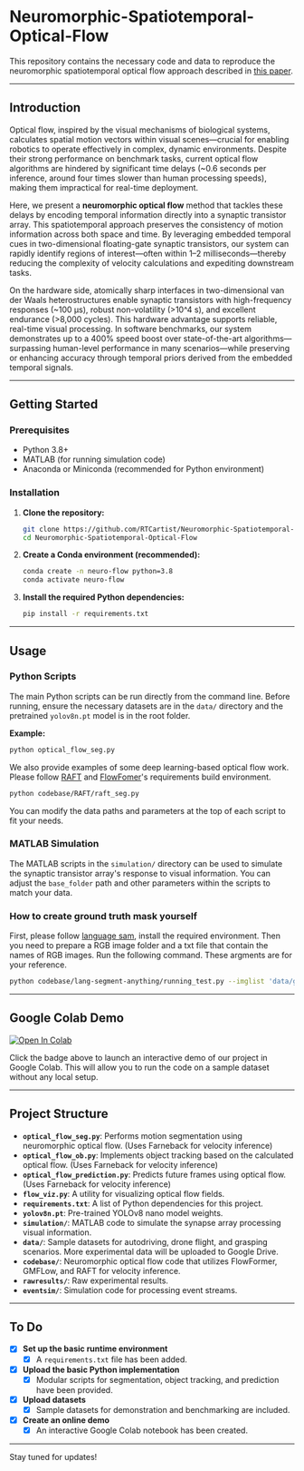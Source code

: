 # Neuromorphic-Spatiotemporal-Optical-Flow

This repository contains the necessary code and data to reproduce the neuromorphic spatiotemporal optical flow approach described in [this paper](https://arxiv.org/abs/2409.15345).

---

## Introduction

Optical flow, inspired by the visual mechanisms of biological systems, calculates spatial motion vectors within visual scenes—crucial for enabling robotics to operate effectively in complex, dynamic environments. Despite their strong performance on benchmark tasks, current optical flow algorithms are hindered by significant time delays (~0.6 seconds per inference, around four times slower than human processing speeds), making them impractical for real-time deployment.

Here, we present a **neuromorphic optical flow** method that tackles these delays by encoding temporal information directly into a synaptic transistor array. This spatiotemporal approach preserves the consistency of motion information across both space and time. By leveraging embedded temporal cues in two-dimensional floating-gate synaptic transistors, our system can rapidly identify regions of interest—often within 1–2 milliseconds—thereby reducing the complexity of velocity calculations and expediting downstream tasks.

On the hardware side, atomically sharp interfaces in two-dimensional van der Waals heterostructures enable synaptic transistors with high-frequency responses (~100 μs), robust non-volatility (>10^4 s), and excellent endurance (>8,000 cycles). This hardware advantage supports reliable, real-time visual processing. In software benchmarks, our system demonstrates up to a 400% speed boost over state-of-the-art algorithms—surpassing human-level performance in many scenarios—while preserving or enhancing accuracy through temporal priors derived from the embedded temporal signals.

---

## Getting Started

### Prerequisites

- Python 3.8+
- MATLAB (for running simulation code)
- Anaconda or Miniconda (recommended for Python environment)

### Installation

1.  **Clone the repository:**
    ```bash
    git clone https://github.com/RTCartist/Neuromorphic-Spatiotemporal-Optical-Flow.git
    cd Neuromorphic-Spatiotemporal-Optical-Flow
    ```

2.  **Create a Conda environment (recommended):**
    ```bash
    conda create -n neuro-flow python=3.8
    conda activate neuro-flow
    ```

3.  **Install the required Python dependencies:**
    ```bash
    pip install -r requirements.txt
    ```

---

## Usage

### Python Scripts

The main Python scripts can be run directly from the command line. Before running, ensure the necessary datasets are in the `data/` directory and the pretrained `yolov8n.pt` model is in the root folder.

**Example:**
```bash
python optical_flow_seg.py
```

We also provide examples of some deep learning-based optical flow work. Please follow [RAFT](https://github.com/princeton-vl/RAFT) and [FlowFomer](https://github.com/drinkingcoder/FlowFormer-Official)'s requirements build environment. 
```bash
python codebase/RAFT/raft_seg.py
```
You can modify the data paths and parameters at the top of each script to fit your needs.

### MATLAB Simulation

The MATLAB scripts in the `simulation/` directory can be used to simulate the synaptic transistor array's response to visual information. You can adjust the `base_folder` path and other parameters within the scripts to match your data.

### How to create ground truth mask yourself
First, please follow [language sam](https://github.com/luca-medeiros/lang-segment-anything), install the required environment. Then you need to prepare a RGB image folder and a txt file that contain the names of RGB images. Run the following command. These argments are for your reference.
```bash
python codebase/lang-segment-anything/running_test.py --imglist 'data/grasp/imgs.txt' --rgbpath 'data/grasp/RGB' --savepath 'outputpath' --text_prompt 'pliers'
```

---

## Google Colab Demo

[![Open In Colab](https://colab.research.google.com/assets/colab-badge.svg)](https://colab.research.google.com/github/RTCartist/Neuromorphic-Spatiotemporal-Optical-Flow/blob/main/demo.ipynb)

Click the badge above to launch an interactive demo of our project in Google Colab. This will allow you to run the code on a sample dataset without any local setup.

---

## Project Structure

-   **`optical_flow_seg.py`**: Performs motion segmentation using neuromorphic optical flow. (Uses Farneback for velocity inference)
-   **`optical_flow_ob.py`**: Implements object tracking based on the calculated optical flow. (Uses Farneback for velocity inference)
-   **`optical_flow_prediction.py`**: Predicts future frames using optical flow. (Uses Farneback for velocity inference)
-   **`flow_viz.py`**: A utility for visualizing optical flow fields.
-   **`requirements.txt`**: A list of Python dependencies for this project.
-   **`yolov8n.pt`**: Pre-trained YOLOv8 nano model weights.
-   **`simulation/`**: MATLAB code to simulate the synapse array processing visual information.
-   **`data/`**: Sample datasets for autodriving, drone flight, and grasping scenarios. More experimental data will be uploaded to Google Drive.
-   **`codebase/`**: Neuromorphic optical flow code that utilizes FlowFormer, GMFLow, and RAFT for velocity inference.
-   **`rawresults/`**: Raw experimental results.
-   **`eventsim/`**: Simulation code for processing event streams.

---

## To Do

-   [x] **Set up the basic runtime environment**
    -   [x] A `requirements.txt` file has been added.
-   [x] **Upload the basic Python implementation**
    -   [x] Modular scripts for segmentation, object tracking, and prediction have been provided.
-   [x] **Upload datasets**
    -   [x] Sample datasets for demonstration and benchmarking are included.
-   [x] **Create an online demo**
    -   [x] An interactive Google Colab notebook has been created.

---

Stay tuned for updates!

